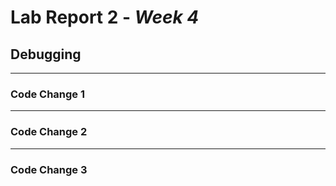 # Lab Report 2 - _Week 4_
## Debugging

***

### **Code Change 1**

***

### **Code Change 2**

***

### **Code Change 3**
